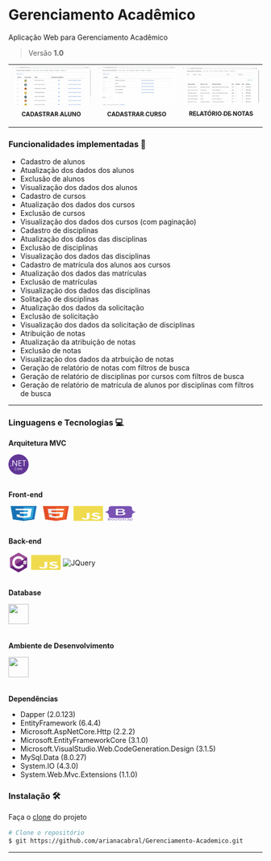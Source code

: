 # Gerenciamento Acadêmico 

Aplicação Web para Gerenciamento Acadêmico
> Versão **1.0** 

| [<img src="src/Demo_Cadastrar_Aluno_Atualizado.gif" width="330px;"/><br /><sub>CADASTRAR ALUNO</sub>](src/Demo_Cadastrar_Aluno_Atualizado.gif)<br /> |[<img src="src/Demo_Cadastrar_Curso.gif" width="330px;"/><br /><sub>CADASTRAR CURSO</sub>](src/Demo_Cadastrar_Curso.gif)<br /> | [<img src="src/Demo_Relatorio_Notas.gif" width="330px;"/><br /><sub>RELATÓRIO DE NOTAS</sub>](src/Demo_Relatorio_Notas.gif)<br /> |
| :---: | :---: | :---: |

---
### Funcionalidades implementadas 📖

+ Cadastro de alunos
+ Atualização dos dados dos alunos
+ Exclusão de alunos
+ Visualização dos dados dos alunos 
+ Cadastro de cursos
+ Atualização dos dados dos cursos
+ Exclusão de cursos
+ Visualização dos dados dos cursos (com paginação)
+ Cadastro de disciplinas 
+ Atualização dos dados das disciplinas
+ Exclusão de disciplinas
+ Visualização dos dados das disciplinas
+ Cadastro de matrícula dos alunos aos cursos
+ Atualização dos dados das matrículas
+ Exclusão de matrículas
+ Visualização dos dados das disciplinas
+ Solitação de disciplinas
+ Atualização dos dados da solicitação 
+ Exclusão de solicitação 
+ Visualização dos dados da solicitação de disciplinas
+ Atribuição de notas
+ Atualização da atribuição de notas
+ Exclusão de notas
+ Visualização dos dados da atrbuição de notas
+ Geração de relatório de notas com filtros de busca
+ Geração de relatório de disciplinas por cursos com filtros de busca
+ Geração de relatório de matrícula de alunos por disciplinas com filtros de busca

---

### Linguagens e Tecnologias 💻

**Arquitetura MVC** 

<div style="display: inline_block">
   <img align="center" height="40" width="40" src="https://raw.githubusercontent.com/devicons/devicon/master/icons/dotnetcore/dotnetcore-original.svg">
</div>

</br>

**Front-end** 

<div style="display: inline_block">
   <img align="center" alt="CSS" height="30" width="60" src="https://raw.githubusercontent.com/devicons/devicon/master/icons/css3/css3-original.svg">
  <img align="center" alt="HTML" height="30" width="60" src="https://raw.githubusercontent.com/devicons/devicon/master/icons/html5/html5-original.svg">
  <img align="center" alt="Js" height="30" width="60" src="https://raw.githubusercontent.com/devicons/devicon/master/icons/javascript/javascript-plain.svg">
  <img align="center" alt="Bootstrap" height="30" width="60" src="https://raw.githubusercontent.com/devicons/devicon/master/icons/bootstrap/bootstrap-plain-wordmark.svg"> 
</div>

</br>

**Back-end** 

<div style="display: inline_block">
  <img align="center" alt="Csharp" height="40" width="40" src="https://raw.githubusercontent.com/devicons/devicon/master/icons/csharp/csharp-original.svg">
  <img align="center" alt="Js" height="30" width="60" src="https://raw.githubusercontent.com/devicons/devicon/master/icons/javascript/javascript-plain.svg">
  <img align="center" alt="JQuery" height="30" width="40" src="https://avatars.githubusercontent.com/u/70142?s=200&v=4">
</div>

</br>

**Database**

<div style="display: inline_block">
  <a href="https://www.mysql.com/"><img src="https://cdn.jsdelivr.net/gh/devicons/devicon/icons/mysql/mysql-plain.svg" height="40" width="40" /></a>
</div>

</br>

**Ambiente de Desenvolvimento** 

<div style="display: inline_block">
  <a href="https://visualstudio.microsoft.com/"><img src="https://cdn.jsdelivr.net/gh/devicons/devicon/icons/visualstudio/visualstudio-plain.svg" height="40" width="40" /></a>
</div>

</br>

**Dependências**

+ Dapper (2.0.123)
+ EntityFramework (6.4.4)
+ Microsoft.AspNetCore.Http (2.2.2)
+ Microsoft.EntityFrameworkCore (3.1.0)
+ Microsoft.VisualStudio.Web.CodeGeneration.Design (3.1.5)
+ MySql.Data (8.0.27)
+ System.IO (4.3.0)
+ System.Web.Mvc.Extensions (1.1.0)

### Instalação 🛠

Faça o <a href="https://github.com/arianacabral/Gerenciamento-Academico.git">clone</a> do projeto

```bash
# Clone o repositório
$ git https://github.com/arianacabral/Gerenciamento-Academico.git
```

---
